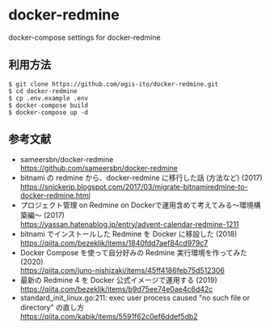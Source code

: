 # docker-redmine
docker-compose settings for docker-redmine

## 利用方法

    $ git clone https://github.com/ogis-ito/docker-redmine.git
    $ cd docker-redmine
    $ cp .env.example .env
    $ docker-compose build
    $ docker-compose up -d

## 参考文献

* sameersbn/docker-redmine  
  https://github.com/sameersbn/docker-redmine
* bitnami の redmine から、docker-redmine に移行した話 (方法など) (2017)  
  https://snickerjp.blogspot.com/2017/03/migrate-bitnamiredmine-to-docker-redmine.html
* プロジェクト管理 on Redmine on Dockerで運用含めて考えてみる～環境構築編～ (2017)  
  https://yassan.hatenablog.jp/entry/advent-calendar-redmine-1211
* bitnami でインストールした Redmine を Docker に移設した (2018)  
  https://qiita.com/bezeklik/items/1840fdd7aef84cd979c7
* Docker Compose を使って自分好みの Redmine 実行環境を作ってみた (2020)  
  https://qiita.com/juno-nishizaki/items/45ff4186feb75d512306
* 最新の Redmine 4 を Docker 公式イメージで運用する (2019)  
  https://qiita.com/bezeklik/items/b9d75ee74e0ae4c6d42c
* standard_init_linux.go:211: exec user process caused "no such file or directory" の直し方
  https://qiita.com/kabik/items/5591f62c0ef6ddef5db2